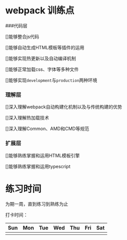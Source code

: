 # webpack 训练点

###代码层

[]能够整合js代码

[]能够自动生成HTML模板等插件的运用

[]能够实现热更新以及自动编译机制

[]能够正常加载css、字体等多种文件

[]能够实现`development`与`production`两种环境

### 理解层

[]深入理解webpack自动构建化机制以及与传统构建的优势

[]深入理解热加载技术

[]深入理解Common、AMD和CMD等规范

### 扩展层

[]能够熟练掌握和运用HTML模板引擎

[]能够熟练掌握和运用typescript

# 练习时间

为期一周，直到练习到熟练为止

打卡时间：

| Sun  | Mon  | Tue  | Wed  | Thu  | Fri  | Sat  |
| ---- | ---- | ---- | ---- | ---- | ---- | ---- |
|      |      |      |      |      |      |      |




